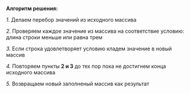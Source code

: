 **Алгоритм решения:**

*1.* Делаем перебор значений из исходного массива

*2.* Проверяем каждое значение из массива на соответствие условию: длина строки меньше или равна трем

*3.* Если строка удовлетворяет условию кладем значение в новый массив

*4.* Повторяем пункты **2 и 3** до тех пор пока не достигнем конца исходного массива

*5.* Возвращаем новый заполненый массив как результат
